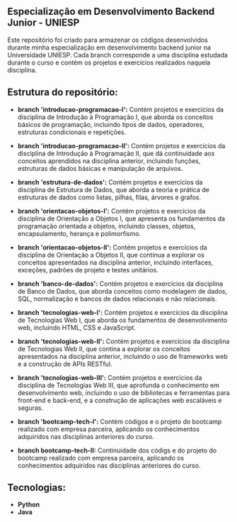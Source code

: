 ## Especialização em Desenvolvimento Backend Junior - UNIESP

Este repositório foi criado para armazenar os códigos desenvolvidos durante minha especialização em desenvolvimento backend junior na Universidade UNIESP. Cada branch corresponde a uma disciplina estudada durante o curso e contém os projetos e exercícios realizados naquela disciplina.

## Estrutura do repositório:

- **branch 'introducao-programacao-I':** Contém projetos e exercícios da disciplina de Introdução à Programação I, que aborda os conceitos básicos de programação, incluindo tipos de dados, operadores, estruturas condicionais e repetições.

- **branch 'introducao-programacao-II':** Contém projetos e exercícios da disciplina de Introdução à Programação II, que dá continuidade aos conceitos aprendidos na disciplina anterior, incluindo funções, estruturas de dados básicas e manipulação de arquivos.

- **branch 'estrutura-de-dados':** Contém projetos e exercícios da disciplina de Estrutura de Dados, que aborda a teoria e prática de estruturas de dados como listas, pilhas, filas, árvores e grafos.

- **branch 'orientacao-objetos-I':** Contém projetos e exercícios da disciplina de Orientação a Objetos I, que apresenta os fundamentos da programação orientada a objetos, incluindo classes, objetos, encapsulamento, herança e polimorfismo.

- **branch 'orientacao-objetos-II':** Contém projetos e exercícios da disciplina de Orientação a Objetos II, que continua a explorar os conceitos apresentados na disciplina anterior, incluindo interfaces, exceções, padrões de projeto e testes unitários.

- **branch 'banco-de-dados':** Contém projetos e exercícios da disciplina de Banco de Dados, que aborda conceitos como modelagem de dados, SQL, normalização e bancos de dados relacionais e não relacionais.

- **branch 'tecnologias-web-I':** Contém projetos e exercícios da disciplina de Tecnologias Web I, que aborda os fundamentos de desenvolvimento web, incluindo HTML, CSS e JavaScript.

- **branch 'tecnologias-web-II':** Contém projetos e exercícios da disciplina de Tecnologias Web II, que contina a explorar os conceitos apresentados na disciplina anterior, incluindo o uso de frameworks web e a construção de APIs RESTful.

- **branch 'tecnologias-web-III':** Contém projetos e exercícios da disciplina de Tecnologias Web III, que aprofunda o conhecimento em desenvolvimento web, incluindo o uso de bibliotecas e ferramentas para front-end e back-end, e a construção de aplicações web escaláveis e seguras.

- **branch 'bootcamp-tech-I':** Contém códigos e o projeto do bootcamp realizado com empresa parceira, aplicando os conhecimentos adquiridos nas disciplinas anteriores do curso.

- **branch bootcamp-tech-II:** Continuidade dos códigs e do projeto do bootcamp realizado com empresa parceira, aplicando os conhecimentos adquiridos nas disciplinas anteriores do curso.

## Tecnologias:

- **Python**
- **Java**


